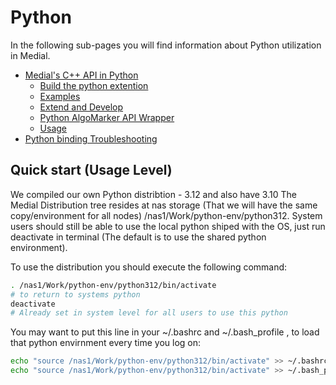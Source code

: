 # Python
In the following sub-pages you will find information about Python utilization in Medial.

- [Medial's C++ API in Python](Medial's%20C++%20API%20in%20Python)
  - [Build the python extention](Medial's%20C++%20API%20in%20Python/Build%20the%20python%20extention.md)
  - [Examples](Medial's%20C++%20API%20in%20Python/Examples.md)
  - [Extend and Develop](Medial's%20C++%20API%20in%20Python/Extend%20and%20Develop.md)
  - [Python AlgoMarker API Wrapper](Medial's%20C++%20API%20in%20Python/Python%20AlgoMarker%20API%20Wrapper.md)
  - [Usage](Medial's%20C++%20API%20in%20Python/Usage.md)
- [Python binding Troubleshooting](Python%20binding%20Troubleshooting)

## Quick start (Usage Level)

We compiled our own Python distribtion - 3.12 and also have 3.10
The Medial Distribution tree resides at nas storage (That we will have the same copy/environment for all nodes) /nas1/Work/python-env/python312.
System users should still be able to use the local python shiped with the OS, just run deactivate in terminal (The default is to use the shared python environment).

To use the distribution you should execute the following command:
```bash
. /nas1/Work/python-env/python312/bin/activate
# to return to systems python
deactivate
# Already set in system level for all users to use this python
```

You may want to put this line in your ~/.bashrc and ~/.bash_profile , to load that python envirnment every time you log on:
```bash
echo "source /nas1/Work/python-env/python312/bin/activate" >> ~/.bashrc
echo "source /nas1/Work/python-env/python312/bin/activate" >> ~/.bash_profile
```